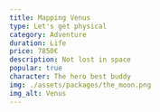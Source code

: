 ```yaml
---
title: Mapping Venus
type: Let's get physical
category: Adventure
duration: Life
price: 7850€
description: Not lost in space
popular: true
character: The hero best buddy
img: ./assets/packages/the_moon.png
img_alt: Venus
---
```


